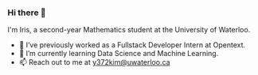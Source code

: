 ### Hi there 👋 
I'm Iris, a second-year Mathematics student at the University of Waterloo. 

- 🔭 I’ve previously worked as a Fullstack Developer Intern at Opentext. 
- 🌱 I’m currently learning Data Science and Machine Learning.
- 📫 Reach out to me at y372kim@uwaterloo.ca

<!--
**iriskimm/iriskimm** is a ✨ _special_ ✨ repository because its `README.md` (this file) appears on your GitHub profile.

Here are some ideas to get you started:

- 🔭 I’m currently working on ...
- 🌱 I’m currently learning ...
- 👯 I’m looking to collaborate on ...
- 🤔 I’m looking for help with ...
- 💬 Ask me about ...
- 📫 How to reach me: ...
- 😄 Pronouns: ...
- ⚡ Fun fact: ...
-->
